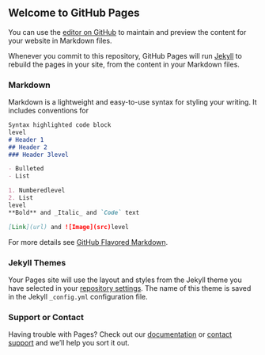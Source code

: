 ## Welcome to GitHub Pages

You can use the [editor on GitHub](https://github.com/ARE2020-G1G2/TraficRoutier/edit/master/README.md) to maintain and preview the content for your website in Markdown files.

Whenever you commit to this repository, GitHub Pages will run [Jekyll](https://jekyllrb.com/) to rebuild the pages in your site, from the content in your Markdown files.

### Markdown

Markdown is a lightweight and easy-to-use syntax for styling your writing. It includes conventions for

```markdown
Syntax highlighted code block
level
# Header 1
## Header 2
### Header 3level

- Bulleted
- List

1. Numberedlevel
2. List
level
**Bold** and _Italic_ and `Code` text

[Link](url) and ![Image](src)level
```

For more details see [GitHub Flavored Markdown](https://guides.github.com/features/mastering-markdown/).

### Jekyll Themes

Your Pages site will use the layout and styles from the Jekyll theme you have selected in your [repository settings](https://github.com/ARE2020-G1G2/TraficRoutier/settings). The name of this theme is saved in the Jekyll `_config.yml` configuration file.

### Support or Contact

Having trouble with Pages? Check out our [documentation](https://help.github.com/categories/github-pages-basics/) or [contact support](https://github.com/contact) and we’ll help you sort it out.
